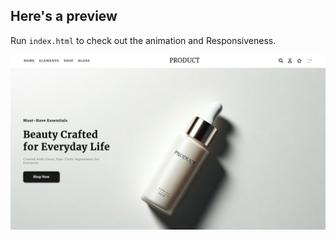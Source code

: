 ## Here's a preview
Run `index.html` to check out the animation and Responsiveness.

![Signup Form UI](preview/wbl.jpg)
